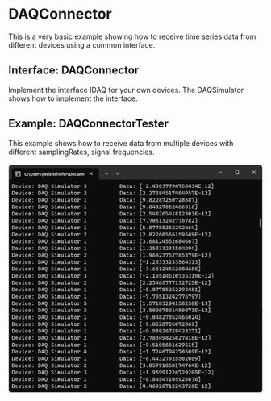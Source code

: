 # DAQConnector
This is a very basic example showing how to receive time series data from different devices using a common interface.

## Interface: DAQConnector
Implement the interface IDAQ for your own devices. The DAQSimulator shows how to implement the interface.

## Example: DAQConnectorTester
This example shows how to receive data from multiple devices with different samplingRates, signal frequencies.<br/><br/>
![alt text](https://raw.githubusercontent.com/MartinWalchshofer/DAQConnector/main/DAQConnectorTester.png "DAQConnectorTester")